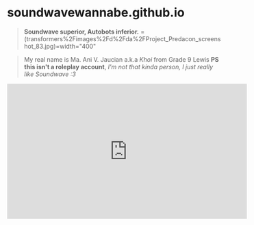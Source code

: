 # soundwavewannabe.github.io
> **Soundwave superior, Autobots inferior.**
<img src>=(transformers%2Fimages%2Fd%2Fda%2FProject_Predacon_screenshot_83.jpg)=width="400"





> My real name is Ma. Ani V. Jaucian a.k.a *Khoi* from Grade 9 Lewis
**PS this isn't a roleplay account**, *I'm not that kinda person, I just really like Soundwave :3*



<iframe width="560" height="315" src="https://www.youtube.com/embed/BBJa32lCaaY" title="YouTube video player" frameborder="0" allow="accelerometer; autoplay; clipboard-write; encrypted-media; gyroscope; picture-in-picture" allowfullscreen></iframe>
